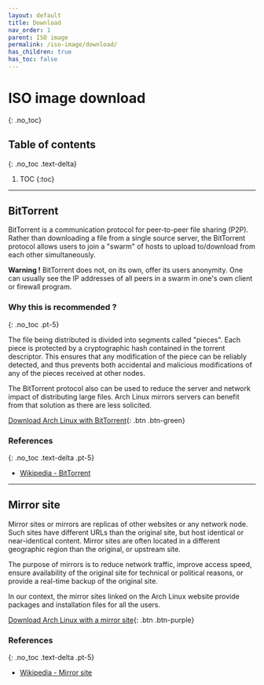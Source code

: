 ```yaml
---
layout: default
title: Download
nav_order: 1
parent: ISO image
permalink: /iso-image/download/
has_children: true
has_toc: false
---
```


# ISO image download
{: .no_toc}

## Table of contents
{: .no_toc .text-delta}

1. TOC
{:toc}

---

## BitTorrent

BitTorrent  is a communication protocol for peer-to-peer file sharing (P2P). Rather than downloading a file from a single source server, the  BitTorrent protocol allows users to join a "swarm" of hosts to upload  to/download from each other simultaneously.

**Warning !** BitTorrent does not, on its own, offer its users anonymity.  One can usually see the IP addresses of all peers in a swarm in one's own client or firewall program.

### Why this is recommended ?
{: .no_toc .pt-5}

The file being distributed is divided into segments called "pieces".  Each piece is protected by a cryptographic hash contained in the torrent descriptor. This ensures that any modification of the piece can be reliably detected, and thus prevents both accidental and malicious modifications of any of the pieces received at other nodes.

The BitTorrent protocol also can be used to reduce the server and network impact of distributing large files. Arch Linux mirrors servers can benefit from that solution as there are less solicited.

[Download Arch Linux with BitTorrent](/Andromeda/iso-image/download/bittorrent/){: .btn .btn-green}

### References
{: .no_toc .text-delta .pt-5}

- [Wikipedia - BitTorrent](https://en.wikipedia.org/wiki/BitTorrent)

---

## Mirror site

Mirror sites or mirrors are replicas of other websites or any network node. Such sites have different URLs than the original site, but host identical or near-identical content. Mirror sites are often located in a different geographic region than the original, or upstream site.

The purpose of mirrors is to reduce network traffic, improve access speed, ensure availability of the original site for technical or political reasons, or provide a real-time backup of the original site.

In our context, the mirror sites linked on the Arch Linux website provide packages and installation files for all the users.

[Download Arch Linux with a mirror site](/Andromeda/iso-image/download/mirror-site){: .btn .btn-purple}

### References
{: .no_toc .text-delta .pt-5}

- [Wikipedia - Mirror site](https://en.wikipedia.org/wiki/Mirror_site)
